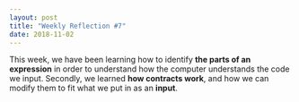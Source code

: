 ```yaml
---
layout: post
title: "Weekly Reflection #7"
date: 2018-11-02
---
```


This week, we have been learning how to identify **the parts of an expression** in order to understand how the computer understands the code we input. Secondly, we learned **how contracts work**, and how we can modify them to fit what we put in as an **input**. 
